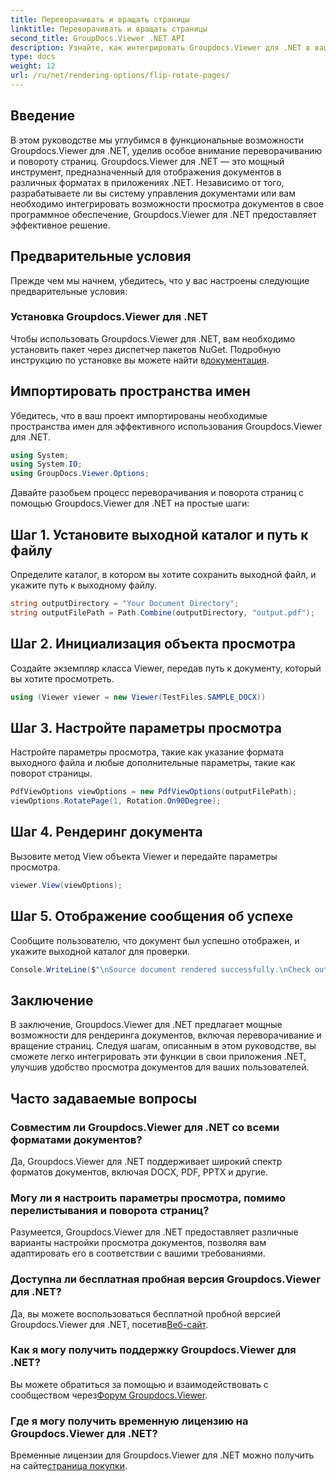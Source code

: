 ```yaml
---
title: Переворачивать и вращать страницы
linktitle: Переворачивать и вращать страницы
second_title: GroupDocs.Viewer .NET API
description: Узнайте, как интегрировать Groupdocs.Viewer для .NET в ваши приложения для беспрепятственного рендеринга, переворачивания и вращения документов.
type: docs
weight: 12
url: /ru/net/rendering-options/flip-rotate-pages/
---
```

## Введение
В этом руководстве мы углубимся в функциональные возможности Groupdocs.Viewer для .NET, уделив особое внимание переворачиванию и повороту страниц. Groupdocs.Viewer для .NET — это мощный инструмент, предназначенный для отображения документов в различных форматах в приложениях .NET. Независимо от того, разрабатываете ли вы систему управления документами или вам необходимо интегрировать возможности просмотра документов в свое программное обеспечение, Groupdocs.Viewer для .NET предоставляет эффективное решение.
## Предварительные условия
Прежде чем мы начнем, убедитесь, что у вас настроены следующие предварительные условия:
### Установка Groupdocs.Viewer для .NET
 Чтобы использовать Groupdocs.Viewer для .NET, вам необходимо установить пакет через диспетчер пакетов NuGet. Подробную инструкцию по установке вы можете найти в[документация](https://reference.groupdocs.com/viewer/net/).

## Импортировать пространства имен
Убедитесь, что в ваш проект импортированы необходимые пространства имен для эффективного использования Groupdocs.Viewer для .NET.
```csharp
using System;
using System.IO;
using GroupDocs.Viewer.Options;
```

Давайте разобьем процесс переворачивания и поворота страниц с помощью Groupdocs.Viewer для .NET на простые шаги:
## Шаг 1. Установите выходной каталог и путь к файлу
Определите каталог, в котором вы хотите сохранить выходной файл, и укажите путь к выходному файлу.
```csharp
string outputDirectory = "Your Document Directory";
string outputFilePath = Path.Combine(outputDirectory, "output.pdf");
```
## Шаг 2. Инициализация объекта просмотра
Создайте экземпляр класса Viewer, передав путь к документу, который вы хотите просмотреть.
```csharp
using (Viewer viewer = new Viewer(TestFiles.SAMPLE_DOCX))
```
## Шаг 3. Настройте параметры просмотра
Настройте параметры просмотра, такие как указание формата выходного файла и любые дополнительные параметры, такие как поворот страницы.
```csharp
PdfViewOptions viewOptions = new PdfViewOptions(outputFilePath);
viewOptions.RotatePage(1, Rotation.On90Degree);
```
## Шаг 4. Рендеринг документа
Вызовите метод View объекта Viewer и передайте параметры просмотра.
```csharp
viewer.View(viewOptions);
```
## Шаг 5. Отображение сообщения об успехе
Сообщите пользователю, что документ был успешно отображен, и укажите выходной каталог для проверки.
```csharp
Console.WriteLine($"\nSource document rendered successfully.\nCheck output in {outputDirectory}.");
```

## Заключение
В заключение, Groupdocs.Viewer для .NET предлагает мощные возможности для рендеринга документов, включая переворачивание и вращение страниц. Следуя шагам, описанным в этом руководстве, вы сможете легко интегрировать эти функции в свои приложения .NET, улучшив удобство просмотра документов для ваших пользователей.
## Часто задаваемые вопросы
### Совместим ли Groupdocs.Viewer для .NET со всеми форматами документов?
Да, Groupdocs.Viewer для .NET поддерживает широкий спектр форматов документов, включая DOCX, PDF, PPTX и другие.
### Могу ли я настроить параметры просмотра, помимо перелистывания и поворота страниц?
Разумеется, Groupdocs.Viewer для .NET предоставляет различные варианты настройки просмотра документов, позволяя вам адаптировать его в соответствии с вашими требованиями.
### Доступна ли бесплатная пробная версия Groupdocs.Viewer для .NET?
 Да, вы можете воспользоваться бесплатной пробной версией Groupdocs.Viewer для .NET, посетив[Веб-сайт](https://releases.groupdocs.com/).
### Как я могу получить поддержку Groupdocs.Viewer для .NET?
 Вы можете обратиться за помощью и взаимодействовать с сообществом через[Форум Groupdocs.Viewer](https://forum.groupdocs.com/c/viewer/9).
### Где я могу получить временную лицензию на Groupdocs.Viewer для .NET?
 Временные лицензии для Groupdocs.Viewer для .NET можно получить на сайте[страница покупки](https://purchase.groupdocs.com/temporary-license/).